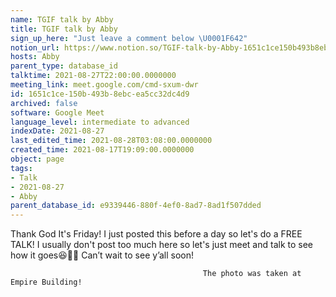 ```yaml
---
name: TGIF talk by Abby
title: TGIF talk by Abby
sign_up_here: "Just leave a comment below \U0001F642"
notion_url: https://www.notion.so/TGIF-talk-by-Abby-1651c1ce150b493b8ebcea5cc32dc4d9
hosts: Abby
parent_type: database_id
talktime: 2021-08-27T22:00:00.0000000
meeting_link: meet.google.com/cmd-sxum-dwr
id: 1651c1ce-150b-493b-8ebc-ea5cc32dc4d9
archived: false
software: Google Meet
language_level: intermediate to advanced
indexDate: 2021-08-27
last_edited_time: 2021-08-28T03:08:00.0000000
created_time: 2021-08-17T19:09:00.0000000
object: page
tags:
- Talk
- 2021-08-27
- Abby
parent_database_id: e9339446-880f-4ef0-8ad7-8ad1f507dded
---
```




Thank God It's Friday! I just posted this before a day so let's do a FREE TALK!
I usually don't post too much here so let's just meet and talk to see how it goes😆👍🏻
Can’t wait to see y’all soon!



                                               The photo was taken at Empire Building!











